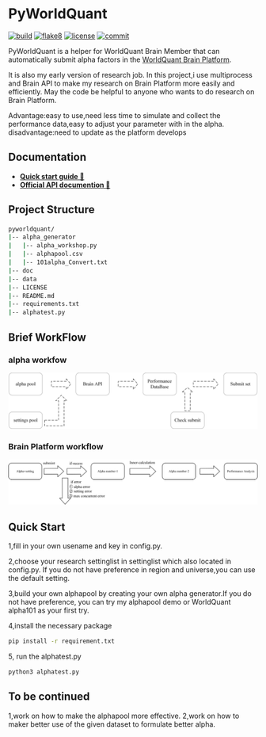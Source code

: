 # PyWorldQuant

[![build](https://github.com/whosquant/pyworldquant/workflows/build/badge.svg)](https://github.com/whosquant/pyworldquant/actions?query=workflow%3Abuild)  [![flake8](https://github.com/whosquant/pyworldquant/workflows/lint/badge.svg)](https://github.com/whosquant/pyworldquant/viztracer/actions?query=workflow%3ALint)   [![license](https://img.shields.io/github/license/whosquant/pyworldquant)](https://github.com/whosquant/pyworldquant/blob/master/LICENSE)  [![commit](https://img.shields.io/github/last-commit/whosquant/pyworldquant)](https://github.com/whosquant/pyworldquant/commits/master)  

PyWorldQuant is a helper for WorldQuant Brain Member that can automatically submit alpha factors in the [WorldQuant Brain Platform](https://platform.worldquantbrain.com/).

It is also my early version of research job. In this project,i use multiprocess and Brain API to make my research on Brain Platform more easily and efficiently. May the code be helpful to anyone who wants to do research on Brain Platform.

Advantage:easy to use,need less time to simulate and collect the performance data,easy to adjust your parameter with in the alpha.
disadvantage:need to update as the platform develops

## Documentation

- **[Quick start guide 🚀](./docs/GETTING-STARTED.md)**
- **[Official API documention 📡](https://platform.worldquantbrain.com/learn/documentation/consultant-information/brain-api)**

## Project Structure

```sh
pyworldquant/
|-- alpha_generator
|   |-- alpha_workshop.py
|   |-- alphapool.csv
|   |-- 101alpha_Convert.txt
|-- doc
|-- data
|-- LICENSE
|-- README.md
|-- requirements.txt
|-- alphatest.py
```


## Brief WorkFlow
### alpha workfow
![insample](./doc/c1.png)

### Brain Platform workflow
![insample](./doc/c2.png)

## Quick Start

1,fill in your own usename and key in config.py.

2,choose your research settinglist in settinglist which also located in config.py. If you do not have preference in region and universe,you can use the default setting.

3,build your own alphapool by creating your own alpha generator.If you do not have preference, you can try my alphapool demo or WorldQuant alpha101 as your first try.

4,install the necessary package

```sh
pip install -r requirement.txt
```

5, run the alphatest.py

```sh
python3 alphatest.py 
```

## To be continued
1,work on how to make the alphapool more effective.
2,work on how to maker better use of the given dataset to formulate better alpha.



